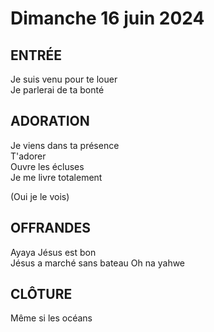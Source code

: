 # Dimanche 16 juin 2024    
  
## ENTRÉE    
Je suis venu pour te louer  
Je parlerai de ta bonté  

## ADORATION    
Je viens dans ta présence  
T'adorer  
Ouvre les écluses  
Je me livre totalement  

(Oui je le vois)  

## OFFRANDES    
Ayaya Jésus est bon  
Jésus a marché sans bateau
Oh na yahwe  

## CLÔTURE
Même si les océans  
